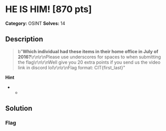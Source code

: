 # HE IS HIM! [870 pts]

**Category:** OSINT
**Solves:** 14

## Description
>b"**Which individual had these items in their home office in July of 2016?**\r\n\r\nPlease use underscores for spaces to when submitting the flag\r\n\r\nWell give you 20 extra points if you send us the video link in discord lol\r\n\r\nFlag format: CIT{first_last}"

**Hint**
* -

## Solution

### Flag

